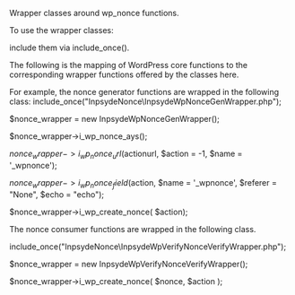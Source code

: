 Wrapper classes around wp_nonce functions.


To use the wrapper classes:


include them via include_once().

The following is the mapping of WordPress core functions to
the corresponding wrapper functions offered by the classes here.

For example, the nonce generator functions are wrapped in the following class:
include_once("InpsydeNonce\InpsydeWpNonceGenWrapper.php");

$nonce_wrapper = new InpsydeWpNonceGenWrapper();

$nonce_wrapper->i_wp_nonce_ays();

$nonce_wrapper->i_wp_nonce_url($actionurl, $action = -1, $name = '_wpnonce');

$nonce_wrapper->i_wp_nonce_field($action, $name = '_wpnonce', $referer = "None", $echo = "echo");

$nonce_wrapper->i_wp_create_nonce( $action);


The nonce consumer functions are wrapped in the following class.

include_once("InpsydeNonce\InpsydeWpVerifyNonceVerifyWrapper.php");

$nonce_wrapper = new InpsydeWpVerifyNonceVerifyWrapper();

$nonce_wrapper->i_wp_create_nonce( $nonce, $action );

